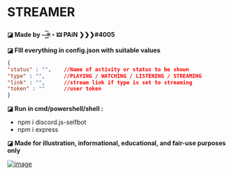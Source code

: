 # STREAMER

**◪ Made by ⏤͟͟͞⍟・🜲 PAiN ❯❯❯#4005**

**◪ FIll everything in config.json with suitable values**

```json
{
"status" : "",    //Name of activity or status to be shown
"type" : "",      //PLAYING / WATCHING / LISTENING / STREAMING
"link" : "",      //stream link if type is set to streaming
"token" : ""      //user token
}

```

**◪ Run in cmd/powershell/shell :**

- npm i discord.js-selfbot
- npm i express



**◪ Made for illustration, informational, educational, and fair-use purposes only**

[![image](https://www.linkpicture.com/q/2021-10-15.png)](https://www.linkpicture.com/view.php?img=LPic62cf9b00e98091530458964)
